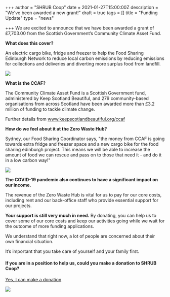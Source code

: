 +++
author = "SHRUB Coop"
date = 2021-01-27T15:00:00Z
description = "We've been awarded a new grant!"
draft = true
tags = []
title = "Funding Update"
type = "news"

+++
We are excited to announce that we have been awarded a grant of £7,703.00 from the Scottish Government’s Community Climate Asset Fund.

**What does this cover?**

An electric cargo bike, fridge and freezer to help the Food Sharing Edinburgh Network to reduce local carbon emissions by reducing emissions for collections and deliveries and diverting more surplus food from landfill.

![](https://res.cloudinary.com/shrub-co-op/image/upload/v1611759890/shrubcoop.org/media/2_n8wu8j.jpg)

**What is the CCAF?**

The Community Climate Asset Fund is a Scottish Government fund, administered by Keep Scotland Beautiful, and 279 community-based organisations from across Scotland have been awarded more than £3.2 million of funding to tackle climate change.

Further details from www.keepscotlandbeautiful.org/ccaf

**How do we feel about it at the Zero Waste Hub?**

Sydney, our Food Sharing Coordinator says, "the money from CCAF is going towards extra fridge and freezer space and a new cargo bike for the food sharing edinburgh project. This means we will be able to increase the amount of food we can rescue and pass on to those that need it - and do it in a low carbon way!"

![](https://res.cloudinary.com/shrub-co-op/image/upload/v1565363322/shrubcoop.org/media/189334483.jpg.gallery_coxd2w.jpg)

**The COVID-19 pandemic also continues to have a significant impact on our income.**

The revenue of the Zero Waste Hub is vital for us to pay for our core costs, including rent and our back-office staff who provide essential support for our projects.

**Your support is still very much in need.** By donating, you can help us to cover some of our core costs and keep our activities going while we wait for the outcome of more funding applications.

We understand that right now, a lot of people are concerned about their own financial situation.

It’s important that you take care of yourself and your family first.

#### If you are in a position to help us, could you make a donation to SHRUB Coop?

[Yes, I can make a donation](https://www.shrubcoop.org/donate/)

![](https://res.cloudinary.com/shrub-co-op/image/upload/v1611404570/shrubcoop.org/media/a4-ccaf-footer-logo_ccqvnp.jpg)